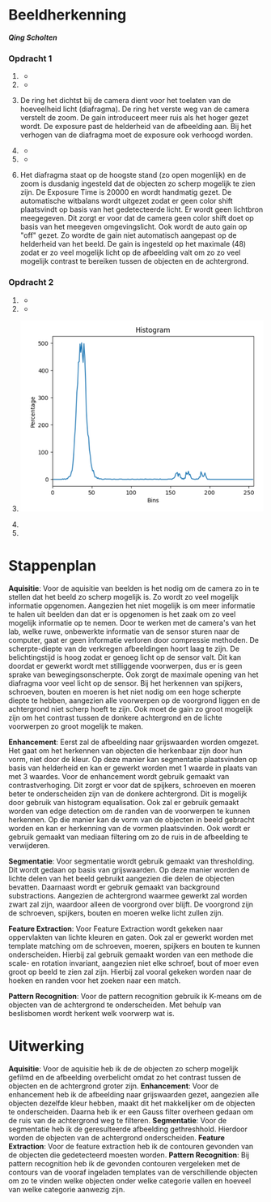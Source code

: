 # Beeldherkenning
***Qing Scholten***

### Opdracht 1
1. -

2. -

3. De ring het dichtst bij de camera dient voor het toelaten van de hoeveelheid licht (diafragma). De ring het verste weg van de camera verstelt de zoom.  De gain introduceert meer ruis als het hoger gezet wordt. De exposure past de helderheid van de afbeelding aan. Bij het verhogen van de diafragma moet de exposure ook verhoogd worden.

4. -

5. -

6. Het diafragma staat op de hoogste stand (zo open mogenlijk) en de zoom is dusdanig ingesteld dat de objecten zo scherp mogelijk te zien zijn. De Exposure Time is 20000 en wordt handmatig gezet. De automatische witbalans wordt uitgezet zodat er geen color shift plaatsvindt op basis van het gedetecteerde licht. Er wordt geen lichtbron meegegeven. Dit zorgt er voor dat de camera geen color shift doet op basis van het meegeven omgevingslicht. Ook wordt de auto gain op "off" gezet. Zo wordte de gain niet automatisch aangepast op de helderheid van het beeld. De gain is ingesteld op het maximale (48) zodat er zo veel mogelijk licht op de afbeelding valt om zo zo veel mogelijk contrast te bereiken tussen de objecten en de achtergrond.

### Opdracht 2
1. -

2. -

3. ![alt text](image.png)

4.

5.

# Stappenplan
**Aquisitie**: Voor de aquisitie van beelden is het nodig om de camera zo in te stellen dat het beeld zo scherp mogelijk is. Zo wordt zo veel mogelijk informatie opgenomen. Aangezien het niet mogelijk is om meer informatie te halen uit beelden dan dat er is opgenomen is het zaak om zo veel mogelijk informatie op te nemen. Door te werken met de camera's van het lab, welke ruwe, onbewerkte informatie van de sensor sturen naar de computer, gaat er geen informatie verloren door compressie methoden. De scherpte-diepte van de verkregen afbeeldingen hoort laag te zijn. De belichtingstijd is hoog zodat er genoeg licht op de sensor valt. Dit kan doordat er gewerkt wordt met stilliggende voorwerpen, dus er is geen sprake van bewegingsonscherpte. Ook zorgt de maximale opening van het diafragma voor veel licht op de sensor. Bij het herkennen van spijkers, schroeven, bouten en moeren is het niet nodig om een hoge scherpte diepte te hebben, aangezien alle voorwerpen op de voorgrond liggen en de achtergrond niet scherp hoeft te zijn. Ook moet de gain zo groot mogelijk zijn om het contrast tussen de donkere achtergrond en de lichte voorwerpen zo groot mogelijk te maken.

**Enhancement**: Eerst zal de afbeelding naar grijswaarden worden omgezet. Het gaat om het herkennen van objecten die herkenbaar zijn door hun vorm, niet door de kleur. Op deze manier kan segmentatie plaatsvinden op basis van helderheid en kan er gewerkt worden met 1 waarde in plaats van met 3 waardes. Voor de enhancement wordt gebruik gemaakt van contrastverhoging. Dit zorgt er voor dat de spijkers, schroeven en moeren beter te onderscheiden zijn van de donkere achtergrond. Dit is mogelijk door gebruik van histogram equalisation. Ook zal er gebruik gemaakt worden van edge detection om de randen van de voorwerpen te kunnen herkennen. Op die manier kan de vorm van de objecten in beeld gebracht worden en kan er herkenning van de vormen plaatsvinden. Ook wordt er gebruik gemaakt van mediaan filtering om zo de ruis in de afbeelding te verwijderen.

**Segmentatie**: Voor segmentatie wordt gebruik gemaakt van thresholding. Dit wordt gedaan op basis van grijswaarden. Op deze manier worden de lichte delen van het beeld gebruikt aangezien die delen de objecten bevatten. Daarnaast wordt er gebruik gemaakt van background substractions. Aangezien de achtergrond waarmee gewerkt zal worden zwart zal zijn, waardoor alleen de voorgrond over blijft. De voorgrond zijn de schroeven, spijkers, bouten en moeren welke licht zullen zijn.

**Feature Extraction**: Voor Feature Extraction wordt gekeken naar oppervlakten van lichte kleuren en gaten. Ook zal er gewerkt worden met template matching om de schroeven, moeren, spijkers en bouten te kunnen onderscheiden. Hierbij zal gebruik gemaakt worden van een methode die scale- en rotation invariant, aangezien niet elke schroef, bout of moer even groot op beeld te zien zal zijn. Hierbij zal vooral gekeken worden naar de hoeken en randen voor het zoeken naar een match. 

**Pattern Recognition**: Voor de pattern recognition gebruik ik K-means om de objecten van de achtergrond te onderscheiden. Met behulp van beslisbomen wordt herkent welk voorwerp wat is.

# Uitwerking
**Aquisitie**: Voor de aquisitie heb ik de de objecten zo scherp mogelijk gefilmd en de afbeelding overbelicht omdat zo het contrast tussen de objecten en de achtergrond groter zijn.
**Enhancement**: Voor de enhancement heb ik de afbeelding naar grijswaarden gezet, aangezien alle objecten dezelfde kleur hebben, maakt dit het makkelijker om de objecten te onderscheiden. Daarna heb ik er een Gauss filter overheen gedaan om de ruis van de achtergrond weg te filteren. 
**Segmentatie**: Voor de segmentatie heb ik de geresulteerde afbeelding gethreshhold. Hierdoor worden de objecten van de achtergrond onderscheiden. 
**Feature Extraction**: Voor de feature extraction heb ik de contouren gevonden van de objecten die gedetecteerd moesten worden. 
**Pattern Recognition**: Bij pattern recognition heb ik de gevonden contouren vergeleken met de contours van de vooraf ingeladen templates van de verschillende objecten om zo te vinden welke objecten onder welke categorie vallen en hoeveel van welke categorie aanwezig zijn.